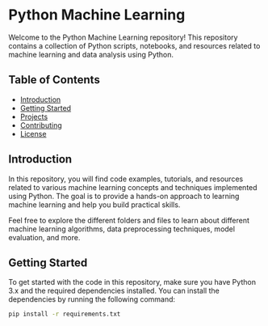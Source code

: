 # Python Machine Learning

Welcome to the Python Machine Learning repository! This repository contains a collection of Python scripts, notebooks, and resources related to machine learning and data analysis using Python.

## Table of Contents

- [Introduction](#introduction)
- [Getting Started](#getting-started)
- [Projects](#projects)
- [Contributing](#contributing)
- [License](#license)

## Introduction

In this repository, you will find code examples, tutorials, and resources related to various machine learning concepts and techniques implemented using Python. The goal is to provide a hands-on approach to learning machine learning and help you build practical skills.

Feel free to explore the different folders and files to learn about different machine learning algorithms, data preprocessing techniques, model evaluation, and more.

## Getting Started

To get started with the code in this repository, make sure you have Python 3.x and the required dependencies installed. You can install the dependencies by running the following command:

```bash
pip install -r requirements.txt
